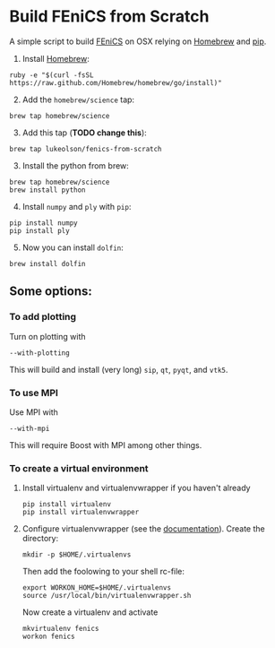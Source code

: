 # Build FEniCS from Scratch

A simple script to build [FEniCS](http://fenicsproject.org) on OSX relying on [Homebrew](http://brew.sh) and [pip](http://www.pip-installer.org).


1. Install [Homebrew](http://brew.sh):
  ```
  ruby -e "$(curl -fsSL https://raw.github.com/Homebrew/homebrew/go/install)"
  ```
2. Add the `homebrew/science` tap:
  ```
  brew tap homebrew/science
  ```
3. Add this tap (**TODO change this**):
  ```
  brew tap lukeolson/fenics-from-scratch
  ```
3. Install the python from brew:
  ```
  brew tap homebrew/science
  brew install python
  ```
4. Install `numpy` and `ply` with `pip`:
  ```
  pip install numpy
  pip install ply
  ```
5. Now you can install `dolfin`:
  ```
  brew install dolfin
  ```

## Some options:

### To add plotting

Turn on plotting with
```
--with-plotting
```
This will build and install (very long) `sip`, `qt`, `pyqt`, and `vtk5`.

### To use MPI

Use MPI with 
```
--with-mpi
```
This will require Boost with MPI among other things.

### To create a virtual environment

1. Install virtualenv and virtualenvwrapper if you haven't already
    ```
    pip install virtualenv
    pip install virtualenvwrapper
    ```
2. Configure virtualenvwrapper (see the [documentation](http://virtualenvwrapper.readthedocs.org/en/latest/)).
    Create the directory:
    ```
    mkdir -p $HOME/.virtualenvs
    ```
    Then add the foolowing to your shell rc-file:
    ```
    export WORKON_HOME=$HOME/.virtualenvs
    source /usr/local/bin/virtualenvwrapper.sh
    ```
    Now create a virtualenv and activate
    ```
    mkvirtualenv fenics
    workon fenics
    ```
